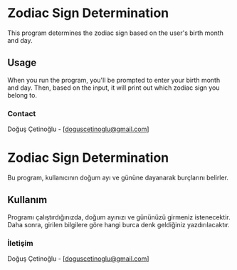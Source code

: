 # Zodiac Sign Determination

This program determines the zodiac sign based on the user's birth month and day.

## Usage

When you run the program, you'll be prompted to enter your birth month and day. 
Then, based on the input, it will print out which zodiac sign you belong to.

### Contact

Doğuş Çetinoğlu - [doguscetinoglu@gmail.com]


# Zodiac Sign Determination

Bu program, kullanıcının doğum ayı ve gününe dayanarak burçlarını belirler.

## Kullanım

Programı çalıştırdığınızda, doğum ayınızı ve gününüzü girmeniz istenecektir. 
Daha sonra, girilen bilgilere göre hangi burca denk geldiğiniz yazdırılacaktır.

### İletişim

Doğuş Çetinoğlu - [doguscetinoglu@gmail.com]

